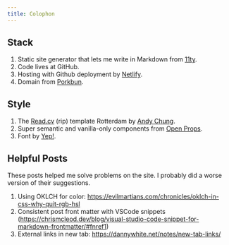 ```yaml
---
title: Colophon
---
```


## Stack

1. Static site generator that lets me write in Markdown from [11ty](https://www.11ty.dev/).
1. Code lives at GitHub.
1. Hosting with Github deployment by [Netlify](https://www.netlify.com/).
1. Domain from [Porkbun](https://porkbun.com/).

## Style

1. The [Read.cv](https://sites.read.cv) (rip) template Rotterdam by [Andy Chung](https://andychung.me/).
1. Super semantic and vanilla-only components from [Open Props](https://open-props-ui.netlify.app/).
1. Font by [Yep!](https://www.yeptype.com/).

## Helpful Posts

These posts helped me solve problems on the site. I probably did a worse version of their suggestions.

1. Using OKLCH for color: https://evilmartians.com/chronicles/oklch-in-css-why-quit-rgb-hsl
1. Consistent post front matter with VSCode snippets (https://chrismcleod.dev/blog/visual-studio-code-snippet-for-markdown-frontmatter/#fnref1)
1. External links in new tab: https://dannywhite.net/notes/new-tab-links/
